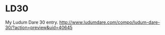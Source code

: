 LD30
====

My Ludum Dare 30 entry.
http://www.ludumdare.com/compo/ludum-dare-30/?action=preview&uid=40645
